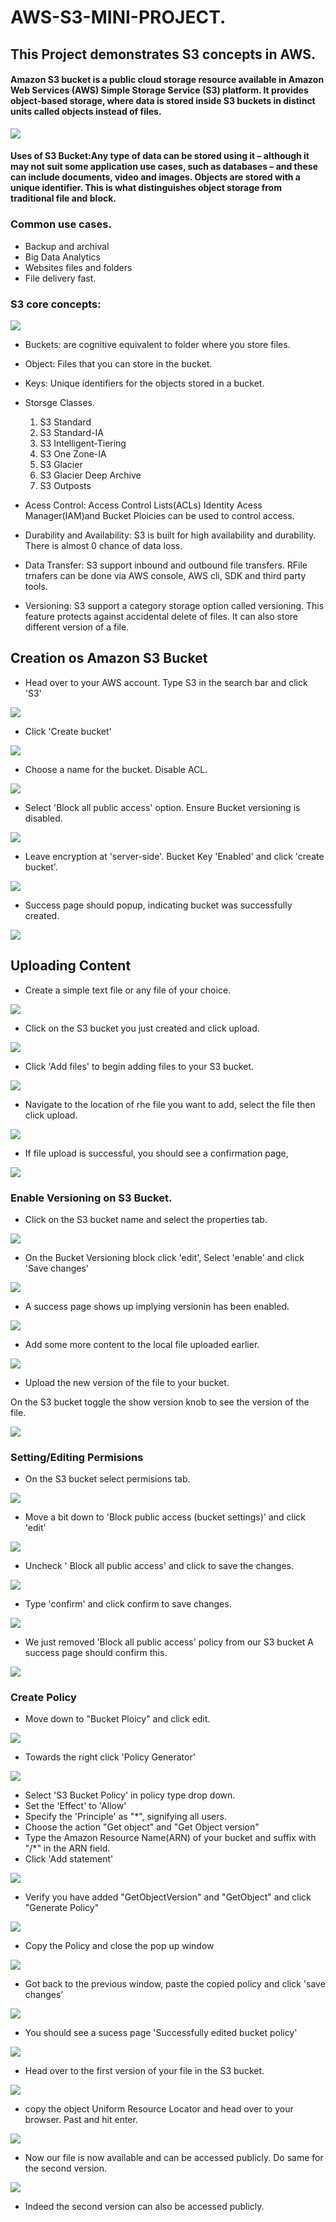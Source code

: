 # AWS-S3-MINI-PROJECT.
## This Project demonstrates S3 concepts in AWS.

#### Amazon S3 bucket is a public cloud storage resource available in Amazon Web Services (AWS) Simple Storage Service (S3) platform. It provides object-based storage, where data is stored inside S3 buckets in distinct units called objects instead of files.

![](./img/Pasted%20image.png)


#### Uses of S3 Bucket:Any type of data can be stored using it – although it may not suit some application use cases, such as databases – and these can include documents, video and images. Objects are stored with a unique identifier. This is what distinguishes object storage from traditional file and block. 

### Common use cases.
* Backup and archival
* Big Data Analytics
* Websites files and folders
* File delivery fast.

### S3 core concepts:

![](./img/Pasted%20image%20(2).png)

* Buckets: are cognitive equivalent to folder where you store files.

* Object: Files that you can store in the bucket.
* Keys: Unique identifiers for the objects stored in a bucket.
* Storsge Classes.
  1. S3 Standard
   2. S3 Standard-IA
   3. S3 Intelligent-Tiering
  4. S3 One Zone-IA
  5. S3 Glacier
  6. S3 Glacier Deep Archive
  7. S3 Outposts

* Acess Control: Access Control Lists(ACLs) Identity Acess Manager(IAM)and Bucket Ploicies can be used to control access.

* Durability and Availability: S3 is built for high availability and durability. There is almost 0 chance of data loss.

* Data Transfer: S3 support inbound and outbound file transfers. RFile trnafers can be done via AWS console, AWS cli, SDK and third party tools.

* Versioning: S3 support a category storage option called versioning. This feature protects against accidental delete of files. It can also store different version of a file.

## Creation os Amazon S3 Bucket

* Head over to your AWS account. Type S3 in the search bar and click 'S3'

![](./img/Pasted%20image%20(3).png)

* Click 'Create bucket'

![](./img/Pasted%20image%20(4).png)

* Choose a name for the bucket. Disable ACL.

![](./img/Pasted%20image%20(5).png)


* Select 'Block all public access' option. Ensure Bucket versioning is disabled.

![](./img/Pasted%20image%20(6).png)

* Leave encryption at 'server-side'. Bucket Key 'Enabled' and click 'create bucket'.

![](./img/Pasted%20image%20(7).png)

* Success page should popup, indicating bucket was successfully created.

![](./img/Pasted%20image%20(8).png)

## Uploading Content
* Create a simple text file or any file of your choice.

![](./img/Pasted%20image%20(9).png)

* Click on the S3 bucket you just created and click upload.

![](./img/Pasted%20image%20(10).png)

* Click 'Add files' to begin adding files to your S3 bucket.

![](./img/Pasted%20image%20(11).png)

* Navigate to the location of rhe file you want to add, select the file then click upload.

![](./img/Pasted%20image%20(12).png)

* If file upload is successful, you should see a confirmation page,

![](./img/Pasted%20image%20(13).png)



### Enable Versioning on S3 Bucket.

* Click on the S3 bucket name and select the properties tab.

![](./img/Pasted%20image%20(14).png)

* On the Bucket Versioning block click 'edit', Select 'enable' and click 'Save changes'

![](./img/Pasted%20image%20(15).png)

* A success page shows up implying versionin has been enabled.

![](./img/Pasted%20image%20(17).png)

* Add some more content to the local file uploaded earlier.

![](./img/Pasted%20image%20(16).png)

* Upload the new version of the file to your bucket.

On the S3 bucket toggle the show version knob to see the version of the file.

![](./img/Pasted%20image%20(18).png)

### Setting/Editing Permisions

* On the S3 bucket select permisions tab.

![](./img/Pasted%20image%20(19).png)

* Move a bit down to 'Block public access (bucket settings)' and click 'edit'

![](./img/Pasted%20image%20(20).png)

* Uncheck '
Block all public access' and click to save the changes.

![](./img/Pasted%20image%20(21).png)

* Type 'confirm' and click confirm to save changes.

![](./img/Pasted%20image%20(22).png)

* We just removed 'Block all public access' policy from our S3 bucket A success page should confirm this.

![](./img/Pasted%20image%20(23).png)


### Create Policy

* Move down to "Bucket Ploicy" and click edit.

![](./img/Pasted%20image%20(24).png)

* Towards the right click 'Policy Generator'

![](./img/Pasted%20image%20(25).png)

* Select 'S3 Bucket Policy' in policy type drop down.
* Set the 'Effect' to 'Allow'
* Specify the 'Principle' as "*", signifying all users.
* Choose the action "Get object"  and "Get Object version"
* Type the Amazon Resource Name(ARN) of your bucket and suffix with "/*" in the ARN field.
* Click 'Add statement'

![](./img/Pasted%20image%20(26).png)

* Verify you have added "GetObjectVersion" and "GetObject" and click "Generate Policy"

![](./img/Pasted%20image%20(28).png)

* Copy the Policy and close the pop up window

![](./img/Pasted%20image%20(29).png)

* Got back to the previous window, paste the copied policy and click 'save changes'

![](./img/Pasted%20image%20(29).png)

* You should see a sucess page 'Successfully edited bucket policy'

![](./img/Pasted%20image%20(30).png)

* Head over to the first version of your file in the S3 bucket.

![](./img/Pasted%20image%20(31).png)

* copy the object Uniform Resource Locator and head over to your browser. Past and hit enter.

![](./img/Pasted%20image%20(32).png)

* Now our file is now available and can be accessed publicly. Do same for the second version.

![](./img/Pasted%20image%20(33).png)

* Indeed the second version can also be accessed publicly.


